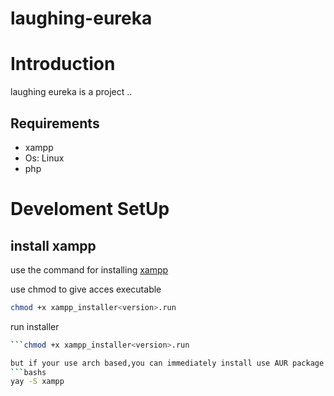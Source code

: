 # laughing-eureka

# Introduction

laughing eureka is a project ..


## Requirements
- xampp
- Os: Linux
- php
# Develoment SetUp

## install xampp

use the command for installing [xampp](https://www.apachefriends.org/download.html)

use chmod to give acces executable
```bash
chmod +x xampp_installer<version>.run
```
run installer
```bash
```chmod +x xampp_installer<version>.run

but if your use arch based,you can immediately install use AUR package with command
```bashs
yay -S xampp
```
